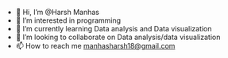 - 👋 Hi, I’m @Harsh Manhas
- 👀 I’m interested in programming
- 🌱 I’m currently learning Data analysis and Data visualization
- 💞️ I’m looking to collaborate on Data analysis/data visualization
- 📫 How to reach me manhasharsh18@gmail.com

<!---
Harsh9899-star/Harsh9899-star is a ✨ special ✨ repository because its `README.md` (this file) appears on your GitHub profile.
You can click the Preview link to take a look at your changes.
--->
